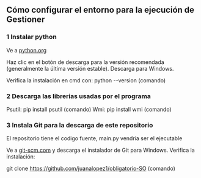 ## Cómo configurar el entorno para la ejecución de Gestioner
### 1 Instalar python

Ve a [python.org](python.org)

Haz clic en el botón de descarga para la versión recomendada (generalmente la última versión estable). Descarga para Windows.

Verifica la instalación en cmd con: python --version (comando)

### 2 Descarga las librerias usadas por el programa

Psutil: pip install psutil (comando)
Wmi: pip install wmi (comando)

### 3 Instala Git para la descarga de este repositorio

El repositorio tiene el codigo fuente, main.py vendría ser el ejecutable

Ve a [git-scm.com](git-scm.com) y descarga el instalador de Git para Windows.
Verifica la instalación:

git clone https://github.com/juanalopez1/obligatorio-SO (comando)